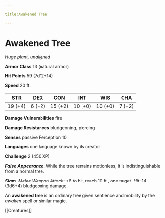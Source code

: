 --- 
title:Awakened Tree 
---
# Awakened Tree

*Huge plant, unaligned*

**Armor Class** 13 (natural armor)

**Hit Points** 59 (7d12+14)

**Speed** 20 ft.

| STR     | DEX    | CON     | INT     | WIS     | CHA    |
|---------|--------|---------|---------|---------|--------|
| 19 (+4) | 6 (-2) | 15 (+2) | 10 (+0) | 10 (+0) | 7 (-2) |

**Damage Vulnerabilities** fire

**Damage Resistances** bludgeoning, piercing

**Senses** passive Perception 10

**Languages** one language known by its creator

**Challenge** 2 (450 XP)

***False Appearance***. While the tree remains motionless, it is indistinguishable from a normal tree.


***Slam***. *Melee Weapon Attack:* +6 to hit, reach 10 ft., one target. *Hit:* 14 (3d6+4) bludgeoning damage.

An **awakened tree** is an ordinary tree given sentience and mobility by the *awaken* spell or similar magic.


[[Creatures]]
